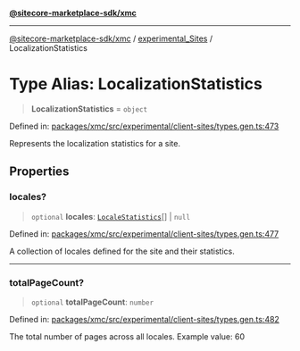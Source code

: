 [**@sitecore-marketplace-sdk/xmc**](../../../../README.md)

***

[@sitecore-marketplace-sdk/xmc](../../../../README.md) / [experimental\_Sites](../README.md) / LocalizationStatistics

# Type Alias: LocalizationStatistics

> **LocalizationStatistics** = `object`

Defined in: [packages/xmc/src/experimental/client-sites/types.gen.ts:473](https://github.com/Sitecore/marketplace-sdk/blob/main/packages/xmc/src/experimental/client-sites/types.gen.ts#L473)

Represents the localization statistics for a site.

## Properties

### locales?

> `optional` **locales**: [`LocaleStatistics`](LocaleStatistics.md)[] \| `null`

Defined in: [packages/xmc/src/experimental/client-sites/types.gen.ts:477](https://github.com/Sitecore/marketplace-sdk/blob/main/packages/xmc/src/experimental/client-sites/types.gen.ts#L477)

A collection of locales defined for the site and their statistics.

***

### totalPageCount?

> `optional` **totalPageCount**: `number`

Defined in: [packages/xmc/src/experimental/client-sites/types.gen.ts:482](https://github.com/Sitecore/marketplace-sdk/blob/main/packages/xmc/src/experimental/client-sites/types.gen.ts#L482)

The total number of pages across all locales.
Example value: 60
